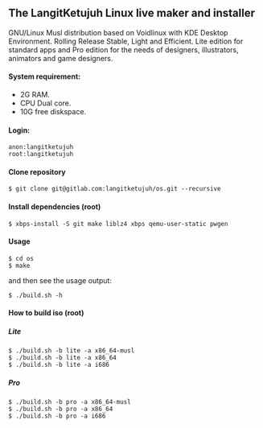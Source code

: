 ## The LangitKetujuh Linux live maker and installer

GNU/Linux Musl distribution based on Voidlinux with KDE Desktop Environment. Rolling Release Stable, Light and Efficient. Lite edition for standard apps and Pro edition for the needs of designers, illustrators, animators and game designers.

#### System requirement:

- 2G RAM.
- CPU Dual core.
- 10G free diskspace.

#### Login:

    anon:langitketujuh
    root:langitketujuh

#### Clone repository

    $ git clone git@gitlab.com:langitketujuh/os.git --recursive

#### Install dependencies (root)

    $ xbps-install -S git make liblz4 xbps qemu-user-static pwgen

#### Usage

    $ cd os
    $ make

and then see the usage output:

    $ ./build.sh -h

#### How to build iso (root)

##### Lite

    $ ./build.sh -b lite -a x86_64-musl
    $ ./build.sh -b lite -a x86_64
    $ ./build.sh -b lite -a i686

##### Pro

    $ ./build.sh -b pro -a x86_64-musl
    $ ./build.sh -b pro -a x86_64
    $ ./build.sh -b pro -a i686
